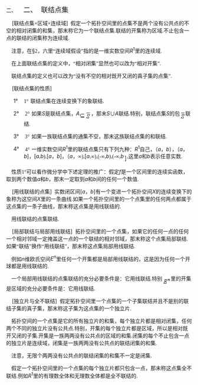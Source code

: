 <div class=Section1>
<p class=MsoNormal style='margin-left:36.0pt;text-indent:-36.0pt'><span
lang=EN-US>二、<span style='font:7.0pt "Times New Roman"'>&nbsp;&nbsp;&nbsp;&nbsp;&nbsp;&nbsp;&nbsp;
</span></span><span lang=ZH-CN style='font-size:14.0pt;font-family:宋体_GB2312'>二、</span><span
lang=EN-US style='font-size:7.0pt'>&nbsp;&nbsp;&nbsp; </span><span lang=ZH-CN
style='font-size:14.0pt;font-family:宋体_GB2312'>联结点集</span></p>
<p class=MsoNormal><span lang=EN-US>&nbsp;&nbsp;&nbsp; [</span><span
lang=ZH-CN style='font-family:宋体_GB2312'>联结点集</span><span lang=EN-US
style='font-family:Symbol'>×</span><span lang=ZH-CN style='font-family:宋体_GB2312'>区域</span><span
lang=EN-US style='font-family:Symbol'>×</span><span lang=ZH-CN
style='font-family:宋体_GB2312'>连续域</span><span lang=EN-US>]</span><span
lang=EN-US style='font-family:宋体_GB2312'>&nbsp; </span><span lang=ZH-CN
style='font-family:宋体_GB2312'>假定一个拓扑空间里的点集不是两个没有公共点的不空的相对闭集的和集，那末称它为一个联结点集</span><span
lang=EN-US style='font-family:宋体_GB2312'>.</span><span lang=ZH-CN
style='font-family:宋体_GB2312'>联结的开集称为区域</span><span lang=EN-US
style='font-family:宋体_GB2312'>.</span><span lang=ZH-CN style='font-family:宋体_GB2312'>不止包含一点的联结的闭集称为连续域</span><span
lang=EN-US style='font-family:宋体_GB2312'>.</span></p>
<p class=MsoNormal><span lang=EN-US style='font-family:宋体_GB2312'>&nbsp;&nbsp;&nbsp;
</span><span lang=ZH-CN style='font-family:宋体_GB2312'>注意，在</span><span
lang=EN-US>§</span><span lang=EN-US style='font-family:宋体_GB2312'>2</span><span
lang=ZH-CN style='font-family:宋体_GB2312'>，六里“连续域假设”指的是一维实数空间</span><i><span
lang=EN-US>R</span></i><sup><span lang=EN-US>1</span></sup><span lang=ZH-CN
style='font-family:宋体_GB2312'>里的连续域</span><span lang=EN-US style='font-family:
宋体_GB2312'>.</span></p>
<p class=MsoNormal><span lang=EN-US style='font-family:宋体_GB2312'>&nbsp;&nbsp;&nbsp;
</span><span lang=ZH-CN style='font-family:宋体_GB2312'>在上面联结点集的定义中，“相对闭集”显然也可以改为“相对开集”</span><span
lang=EN-US style='font-family:宋体_GB2312'>.</span></p>
<p class=MsoNormal><span lang=EN-US style='font-family:宋体_GB2312'>&nbsp;&nbsp;&nbsp;
</span><span lang=ZH-CN style='font-family:宋体_GB2312'>联结点集的定义也可以改为“没有不空的相对既开又闭的真子集的点集”</span><span
lang=EN-US style='font-family:宋体_GB2312'>.</span></p>
<p class=MsoNormal><span lang=EN-US>&nbsp;&nbsp;&nbsp; [</span><span
lang=ZH-CN style='font-family:宋体_GB2312'>联结点集的性质</span><span lang=EN-US>]</span></p>
<p class=MsoNormal style='margin-left:36.0pt;text-indent:-21.25pt'><span
lang=EN-US>1°<span style='font:7.0pt "Times New Roman"'>&nbsp;&nbsp;&nbsp;&nbsp;&nbsp;&nbsp;
</span></span><span lang=EN-US style='font-family:宋体_GB2312'>1</span><span
lang=ZH-CN style='font-family:宋体_GB2312'>°</span><span lang=EN-US
style='font-size:7.0pt'>&nbsp; </span><span lang=ZH-CN style='font-family:宋体_GB2312'>联结点集在连续变换下的象联结</span><span
lang=EN-US style='font-family:宋体_GB2312'>.</span></p>
<p class=MsoNormal style='margin-left:36.0pt;text-indent:-21.25pt'><span
lang=EN-US>2°<span style='font:7.0pt "Times New Roman"'>&nbsp;&nbsp;&nbsp;&nbsp;&nbsp;&nbsp;
</span></span><span lang=EN-US style='font-family:宋体_GB2312'>2</span><span
lang=ZH-CN style='font-family:宋体_GB2312'>°</span><span lang=EN-US
style='font-size:7.0pt'>&nbsp; </span><span lang=ZH-CN style='font-family:宋体_GB2312'>如果</span><i><span
lang=EN-US>S</span></i><span lang=ZH-CN style='font-family:宋体_GB2312'>是联结点集，</span><i><span
lang=EN-US>A</span></i><i><sub><span lang=EN-US style='font-family:宋体_GB2312'><img
width=16 height=16 src="res/17e9d95da129bdd93c34fb6cc6aaaa52_5985_files/image002.gif"
u1:shapes="_x0000_i1025" align=absmiddle></span><span lang=EN-US><img width=15
height=23 src="res/17e9d95da129bdd93c34fb6cc6aaaa52_5985_files/image004.gif"
u1:shapes="_x0000_i1026" align=absmiddle></span></sub></i><span lang=ZH-CN
style='font-family:宋体_GB2312'>，那末</span><i><span lang=EN-US>S</span></i><span
lang=ZH-CN style='font-family:宋体_GB2312'>∪</span><i><span lang=EN-US>A</span></i><span
lang=ZH-CN style='font-family:宋体_GB2312'>联结</span><span lang=EN-US
style='font-family:宋体_GB2312'>.</span><span lang=ZH-CN style='font-family:宋体_GB2312'>特别，联结点集</span><i><span
lang=EN-US>S</span></i><span lang=ZH-CN style='font-family:宋体_GB2312'>的包</span><i><sub><span
lang=EN-US><img width=15 height=23
src="res/17e9d95da129bdd93c34fb6cc6aaaa52_5985_files/image006.gif" u1:shapes="_x0000_i1027"
align=absmiddle></span></sub></i><span lang=ZH-CN style='font-family:宋体_GB2312'>联结</span><span
lang=EN-US style='font-family:宋体_GB2312'>.</span></p>
<p class=MsoNormal style='margin-left:36.0pt;text-indent:-21.25pt'><span
lang=EN-US>3°<span style='font:7.0pt "Times New Roman"'>&nbsp;&nbsp;&nbsp;&nbsp;&nbsp;&nbsp;
</span></span><span lang=EN-US style='font-family:宋体_GB2312'>3</span><span
lang=ZH-CN style='font-family:宋体_GB2312'>°</span><span lang=EN-US
style='font-size:7.0pt'>&nbsp; </span><span lang=ZH-CN style='font-family:宋体_GB2312'>如果一族联结点集的通集不空，那末这族联结点集的和联结</span><span
lang=EN-US style='font-family:宋体_GB2312'>.</span></p>
<p class=MsoNormal style='margin-left:36.0pt;text-indent:-21.25pt'><span
lang=EN-US>4°<span style='font:7.0pt "Times New Roman"'>&nbsp;&nbsp;&nbsp;&nbsp;&nbsp;&nbsp;
</span></span><span lang=EN-US style='font-family:宋体_GB2312'>4</span><span
lang=ZH-CN style='font-family:宋体_GB2312'>°</span><span lang=EN-US
style='font-size:7.0pt'>&nbsp; </span><span lang=ZH-CN style='font-family:宋体_GB2312'>一维实数空间</span><i><span
lang=EN-US>R</span></i><sup><span lang=EN-US>1</span></sup><span lang=ZH-CN
style='font-family:宋体_GB2312'>里的联结点集只有下列九种：</span><i><span lang=EN-US>R</span></i><sup><span
lang=EN-US>1</span></sup><span lang=ZH-CN style='font-family:宋体_GB2312'>自己，（</span><i><span
lang=EN-US>a</span></i><span lang=ZH-CN style='font-family:宋体_GB2312'>，</span><i><span
lang=EN-US>b</span></i><span lang=ZH-CN style='font-family:宋体_GB2312'>），（</span><i><span
lang=EN-US>a</span></i><span lang=ZH-CN style='font-family:宋体_GB2312'>，</span><i><span
lang=EN-US>b</span></i><span lang=EN-US>]</span><span lang=ZH-CN
style='font-family:宋体_GB2312'>，</span><span lang=EN-US>[<i>a</i></span><span
lang=EN-US style='font-family:宋体_GB2312'>,</span><i><span lang=EN-US>b</span></i><span
lang=EN-US style='font-family:宋体_GB2312'>),</span><span lang=EN-US>[<i>a</i></span><span
lang=ZH-CN style='font-family:宋体_GB2312'>，</span><i><span lang=EN-US>b</span></i><span
lang=EN-US>]</span><span lang=ZH-CN style='font-family:宋体_GB2312'>，（</span><i><span
lang=EN-US>a</span></i><span lang=ZH-CN style='font-family:宋体_GB2312'>，∞</span><span
lang=EN-US style='font-family:宋体_GB2312'>),</span><span lang=EN-US>[<i>a</i></span><span
lang=EN-US style='font-family:宋体_GB2312'>,</span><span lang=ZH-CN
style='font-family:宋体_GB2312'>∞</span><span lang=EN-US style='font-family:宋体_GB2312'>),(-</span><span
lang=ZH-CN style='font-family:宋体_GB2312'>∞</span><span lang=EN-US
style='font-family:宋体_GB2312'>,</span><i><span lang=EN-US>b</span></i><span
lang=EN-US style='font-family:宋体_GB2312'>),(-</span><span lang=ZH-CN
style='font-family:宋体_GB2312'>∞</span><span lang=EN-US style='font-family:宋体_GB2312'>,</span><i><span
lang=EN-US>b</span></i><sub><span lang=EN-US><img width=9 height=21
src="res/17e9d95da129bdd93c34fb6cc6aaaa52_5985_files/image008.gif" u1:shapes="_x0000_i1028"
align=absmiddle></span></sub><span lang=EN-US style='font-family:宋体_GB2312'>,</span><span
lang=ZH-CN style='font-family:宋体_GB2312'>这里</span><i><span lang=EN-US>a</span></i><span
lang=ZH-CN style='font-family:宋体_GB2312'>和</span><i><span lang=EN-US>b</span></i><span
lang=ZH-CN style='font-family:宋体_GB2312'>表示任意实数</span><span lang=EN-US
style='font-family:宋体_GB2312'>.</span></p>
<p class=MsoNormal><span lang=EN-US style='font-family:宋体_GB2312'>&nbsp;&nbsp;&nbsp;
</span><span lang=ZH-CN style='font-family:宋体_GB2312'>性质</span><span
lang=EN-US style='font-family:宋体_GB2312'>1</span><span lang=EN-US
style='font-family:Symbol'>°</span><span lang=ZH-CN style='font-family:宋体_GB2312'>可以看作微分学中下述定理的推广：假定</span><i><span
lang=EN-US>f</span></i><span lang=ZH-CN style='font-family:宋体_GB2312'>是一个区间里的连续实函数，取到两个数值</span><i><span
lang=EN-US>a</span></i><span lang=ZH-CN style='font-family:宋体_GB2312'>和</span><i><span
lang=EN-US>b</span></i><span lang=ZH-CN style='font-family:宋体_GB2312'>，那末一定取到</span><i><span
lang=EN-US>a</span></i><span lang=ZH-CN style='font-family:宋体_GB2312'>和</span><i><span
lang=EN-US>b</span></i><span lang=ZH-CN style='font-family:宋体_GB2312'>间的任何一个数值</span><span
lang=EN-US style='font-family:宋体_GB2312'>.</span></p>
<p class=MsoNormal><span lang=EN-US>&nbsp;&nbsp;&nbsp; [</span><span
lang=ZH-CN style='font-family:宋体_GB2312'>用线联结的点集</span><span lang=EN-US>]</span><span
lang=EN-US style='font-family:宋体_GB2312'>&nbsp; </span><span lang=ZH-CN
style='font-family:宋体_GB2312'>实数闭区间</span><span lang=EN-US>[<i>a</i></span><span
lang=ZH-CN style='font-family:宋体_GB2312'>，</span><i><span lang=EN-US>b</span></i><span
lang=EN-US>]</span><span lang=ZH-CN style='font-family:宋体_GB2312'>有一个变进一个拓扑空间</span><i><span
lang=EN-US>X</span></i><span lang=ZH-CN style='font-family:宋体_GB2312'>的连续变换下的象称为这空间</span><i><span
lang=EN-US>X</span></i><span lang=ZH-CN style='font-family:宋体_GB2312'>里的一条曲线</span><span
lang=EN-US style='font-family:宋体_GB2312'>.</span><span lang=ZH-CN
style='font-family:宋体_GB2312'>如果一个拓扑空间里的一个点集里的任何两点都属于这点集的一条子曲线，那末称这点集是用线联结的</span><span
lang=EN-US style='font-family:宋体_GB2312'>.</span></p>
<p class=MsoNormal><span lang=EN-US style='font-family:宋体_GB2312'>&nbsp;&nbsp;&nbsp;
</span><span lang=ZH-CN style='font-family:宋体_GB2312'>用线联结的点集联结</span><span
lang=EN-US style='font-family:宋体_GB2312'>.</span></p>
<p class=MsoNormal><span lang=EN-US>&nbsp;&nbsp;&nbsp; [</span><span
lang=ZH-CN style='font-family:宋体_GB2312'>局部联结与局部用线联结</span><span lang=EN-US>] </span><span
lang=EN-US style='font-family:宋体_GB2312'>&nbsp;</span><span lang=ZH-CN
style='font-family:宋体_GB2312'>拓扑空间里的一个点集，如果它的任何一点的任何一个相对邻域一定掩盖这一点的一个联结的相对邻域，那末称这个点集局部联结</span><span
lang=EN-US style='font-family:宋体_GB2312'>.</span><span lang=ZH-CN
style='font-family:宋体_GB2312'>如果“联结”换作“用线联结”，那末称这点集局部用线联结</span><span
lang=EN-US style='font-family:宋体_GB2312'>.</span></p>
<p class=MsoNormal><span lang=EN-US style='font-family:宋体_GB2312'>&nbsp;&nbsp;&nbsp;
</span><span lang=ZH-CN style='font-family:宋体_GB2312'>例如</span><i><span
lang=EN-US>n</span></i><span lang=ZH-CN style='font-family:宋体_GB2312'>维欧氏空间</span><i><span
lang=EN-US>E<sup>n</sup></span></i><span lang=ZH-CN style='font-family:宋体_GB2312'>里任何一个开集都是局部用线联结的，这是因为任何一个开球都是用线联结的</span><span
lang=EN-US style='font-family:宋体_GB2312'>.</span></p>
<p class=MsoNormal><span lang=EN-US style='font-family:宋体_GB2312'>&nbsp;&nbsp;&nbsp;
</span><span lang=ZH-CN style='font-family:宋体_GB2312'>一个局部用线联结的点集联结的充分必要条件是：它用线联结</span><span
lang=EN-US style='font-family:宋体_GB2312'>.</span><span lang=ZH-CN
style='font-family:宋体_GB2312'>特别</span><i><sub><span lang=EN-US><img width=23
height=21 src="res/17e9d95da129bdd93c34fb6cc6aaaa52_5985_files/image010.gif"
u1:shapes="_x0000_i1037" align=absmiddle></span></sub></i><span lang=ZH-CN
style='font-family:宋体_GB2312'>里的开集是区域的充分必要条件是：它用线联结</span><span lang=EN-US
style='font-family:宋体_GB2312'>.</span></p>
<p class=MsoNormal><span lang=EN-US>&nbsp;&nbsp;&nbsp; [</span><span
lang=ZH-CN style='font-family:宋体_GB2312'>独立片与全不联结</span><span lang=EN-US>] </span><span
lang=EN-US style='font-family:宋体_GB2312'>&nbsp;</span><span lang=ZH-CN
style='font-family:宋体_GB2312'>假定拓扑空间里一个点集的一个子集联结并且不是别的联结子集的真子集，那末称这子集为这点集的一个独立片</span><span
lang=EN-US style='font-family:宋体_GB2312'>.</span></p>
<p class=MsoNormal><span lang=EN-US style='font-family:宋体_GB2312'>&nbsp;&nbsp;&nbsp;
</span><span lang=ZH-CN style='font-family:宋体_GB2312'>拓扑空间的一个点集是它的所有独立片的和集，每个独立片都是相对闭集，任何两个不同的独立片没有公共点</span><span
lang=EN-US style='font-family:宋体_GB2312'>.</span><span lang=ZH-CN
style='font-family:宋体_GB2312'>特别，开集的每个独立片都是区域，所以是相对既开又闭的子集</span><span
lang=EN-US style='font-family:宋体_GB2312'>.</span><span lang=ZH-CN
style='font-family:宋体_GB2312'>开集是一族两两没有公共点的区域的和集</span><span lang=EN-US
style='font-family:宋体_GB2312'>.</span><span lang=ZH-CN style='font-family:宋体_GB2312'>闭集的每个不止包含一点的独立片是连续域，闭集是一族两两没有公共点的联结闭集的和集</span><span
lang=EN-US style='font-family:宋体_GB2312'>.</span></p>
<p class=MsoNormal><span lang=EN-US style='font-family:宋体_GB2312'>&nbsp;&nbsp;&nbsp;
</span><span lang=ZH-CN style='font-family:宋体_GB2312'>注意，无限个两两没有公共点的联结闭集的和集不一定是闭集</span><span
lang=EN-US style='font-family:宋体_GB2312'>.</span></p>
<p class=MsoNormal><span lang=EN-US style='font-family:宋体_GB2312'>&nbsp;&nbsp;&nbsp;
</span><span lang=ZH-CN style='font-family:宋体_GB2312'>假定一个拓扑空间里的一个点集的每个独立片都只包含一点，那末称这点集全不联结</span><span
lang=EN-US style='font-family:宋体_GB2312'>.</span><span lang=ZH-CN
style='font-family:宋体_GB2312'>例如</span><i><span lang=EN-US>R</span></i><sup><span
lang=EN-US>1</span></sup><span lang=ZH-CN style='font-family:宋体_GB2312'>里的有理数全体和无理数全体都是全不联结的</span><span
lang=EN-US style='font-family:宋体_GB2312'>.</span></p>
</div>